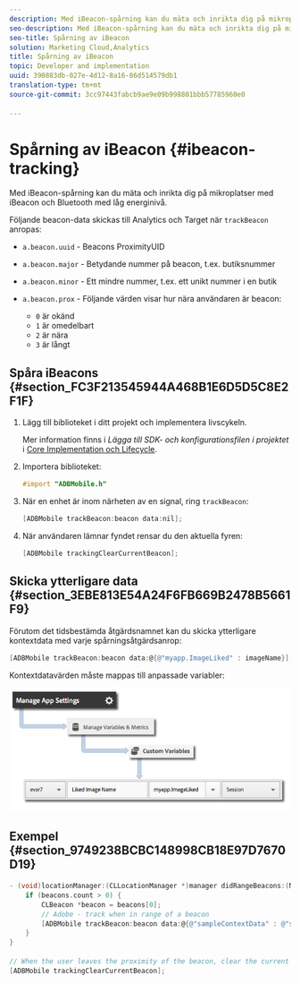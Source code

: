 ```yaml
---
description: Med iBeacon-spårning kan du mäta och inrikta dig på mikroplatser med iBeacon och Bluetooth med låg energinivå.
seo-description: Med iBeacon-spårning kan du mäta och inrikta dig på mikroplatser med iBeacon och Bluetooth med låg energinivå.
seo-title: Spårning av iBeacon
solution: Marketing Cloud,Analytics
title: Spårning av iBeacon
topic: Developer and implementation
uuid: 390883db-027e-4d12-8a16-86d514579db1
translation-type: tm+mt
source-git-commit: 3cc97443fabcb9ae9e09b998801bbb57785960e0

---
```



# Spårning av iBeacon {#ibeacon-tracking}

Med iBeacon-spårning kan du mäta och inrikta dig på mikroplatser med iBeacon och Bluetooth med låg energinivå.

Följande beacon-data skickas till Analytics och Target när `trackBeacon` anropas:

* `a.beacon.uuid` - Beacons ProximityUID
* `a.beacon.major` - Betydande nummer på beacon, t.ex. butiksnummer
* `a.beacon.minor` - Ett mindre nummer, t.ex. ett unikt nummer i en butik
* `a.beacon.prox` - Följande värden visar hur nära användaren är beacon:

   * `0` är okänd
   * `1` är omedelbart
   * `2` är nära
   * `3` är långt

## Spåra iBeacons {#section_FC3F213545944A468B1E6D5D5C8E2F1F}

1. Lägg till biblioteket i ditt projekt och implementera livscykeln.

   Mer information finns i *Lägga till SDK- och konfigurationsfilen i projektet* i [Core Implementation och Lifecycle](/help/ios/getting-started/dev-qs.md).
1. Importera biblioteket:

   ```objective-c
   #import "ADBMobile.h"
   ```

1. När en enhet är inom närheten av en signal, ring `trackBeacon`:

   ```objective-c
   [ADBMobile trackBeacon:beacon data:nil];
   ```

1. När användaren lämnar fyndet rensar du den aktuella fyren:

   ```objective-c
   [ADBMobile trackingClearCurrentBeacon];
   ```

## Skicka ytterligare data {#section_3EBE813E54A24F6FB669B2478B5661F9}

Förutom det tidsbestämda åtgärdsnamnet kan du skicka ytterligare kontextdata med varje spårningsåtgärdsanrop:

```objective-c
[ADBMobile trackBeacon:beacon data:@{@"myapp.ImageLiked" : imageName}];
```

Kontextdatavärden måste mappas till anpassade variabler:

![](assets/map-variable-context-ltv.png)

## Exempel {#section_9749238BCBC148998CB18E97D7670D19}

```objective-c
- (void)locationManager:(CLLocationManager *)manager didRangeBeacons:(NSArray *)beacons inRegion:(CLBeaconRegion *)region { 
    if (beacons.count > 0) { 
        CLBeacon *beacon = beacons[0]; 
        // Adobe - track when in range of a beacon 
        [ADBMobile trackBeacon:beacon data:@{@"sampleContextData" : @"sampleContextDataVal"}]; 
    } 
} 
 
// When the user leaves the proximity of the beacon, clear the current beacon 
[ADBMobile trackingClearCurrentBeacon];
```

